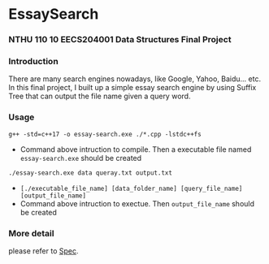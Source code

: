 # EssaySearch

### NTHU 110 10 EECS204001 Data Structures Final Project

### Introduction

There are many search engines nowadays, like Google, Yahoo, Baidu... etc. In this final project, I built up a simple essay search engine by using Suffix Tree that can output the file name given a query word.

### Usage
```
g++ -std=c++17 -o essay-search.exe ./*.cpp -lstdc++fs
```
- Command above intruction to compile. Then a executable file named ```essay-search.exe``` should be created

```
./essay-search.exe data queray.txt output.txt
```
- ```[./executable_file_name] [data_folder_name] [query_file_name] [output_file_name]```
- Command above intruction to exectue. Then ```output_file_name``` should be created

### More detail
please refer to [Spec](./FinalProjectSpec.pdf).